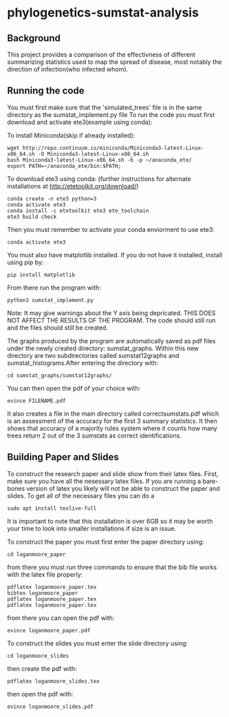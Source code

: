 # phylogenetics-sumstat-analysis

## Background

This project provides a comparison of the effectivness of different summarizing statistics used to map the spread of disease, most notably the direction of infection(who infected whom).


## Running the code
You must first make sure that the 'simulated_trees' file is in the same directory as the sumstat_implement.py file
To run the code you must first download and activate ete3(example using conda):


To install Miniconda(skip if already installed):
```
wget http://repo.continuum.io/miniconda/Miniconda3-latest-Linux-x86_64.sh -O Miniconda3-latest-Linux-x86_64.sh
bash Miniconda3-latest-Linux-x86_64.sh -b -p ~/anaconda_ete/
export PATH=~/anaconda_ete/bin:$PATH;
```

To download ete3 using conda:
(further instructions for alternate installations at http://etetoolkit.org/download/)
```
conda create -n ete3 python=3
conda activate ete3
conda install -c etetoolkit ete3 ete_toolchain
ete3 build check
```


Then you must remember to activate your conda enviorment to use ete3:
```
conda activate ete3
```

You must also have matplotlib installed. If you do not have it installed, install using pip by:
```
pip install matplotlib
```


From there run the program with:
```
python3 sumstat_implement.py
```

Note: It may give warnings about the Y axis being depricated. THIS DOES NOT AFFECT THE RESULTS OF THE PROGRAM. The code should still run and the files should still be created.

 The graphs produced by the program are automatically saved as pdf files under the newly created directory: sumstat_graphs. Within this new directory are two subdirectories called sumstat12graphs and sumstat_histograms.After entering the directory with:
```
cd sumstat_graphs/sumstat12graphs/
```

You can then open the pdf of your choice with:
```
evince FILENAME.pdf
```
It also creates a file in the main directory called correctsumstats.pdf which is an assessment of the accuracy for the first 3 summary statistics. It then shows that accuracy of a majority rules system where it counts how many trees return 2 out of the 3 sumstats as correct identifications.

## Building Paper and Slides
To construct the research paper and slide show from their latex files. First, make sure you have all the nesessary latex files. If you are running a bare-bones version of latex you likely will not be able to construct the paper and slides.
To get all of the necessary files you can do a
```
sudo apt install texlive-full
```
It is important to note that this installation is over 6GB so it may be worth your time to look into smaller installations if size is an issue.

To construct the paper you must first enter the paper directory using:
```
cd loganmoore_paper
```
from there you must run three commands to ensure that the bib file works with the latex file properly:
```
pdflatex loganmoore_paper.tex
bibtex loganmoore_paper
pdflatex loganmoore_paper.tex
pdflatex loganmoore_paper.tex
```
from there you can open the pdf with:
```
evince loganmoore_paper.pdf
```

To construct the slides you must enter the slide directory using:
```
cd loganmoore_slides
```
then create the pdf with:
```
pdflatex loganmoore_slides.tex
```
then open the pdf with:
```
evince loganmoore_slides.pdf
```